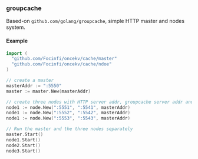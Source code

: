 ### groupcache

Based-on `github.com/golang/groupcache`, simple HTTP master and nodes system.

#### Example

```go 
import (
  "github.com/Focinfi/oncekv/cache/master"
  "github.com/Focinfi/oncekv/cache/ndoe"
)

// create a master
masterAddr := ":5550"
master := master.New(masterAddr)

// create three nodes with HTTP server addr, groupcache server addr and the masterAddr
node1 := node.New(":5551", ":5541", masterAddr) 
node1 := node.New(":5552", ":5542", masterAddr) 
node1 := node.New(":5553", ":5543", masterAddr) 

// Run the master and the three nodes separately
master.Start()
node1.Start()
node2.Start()
node3.Start()
```